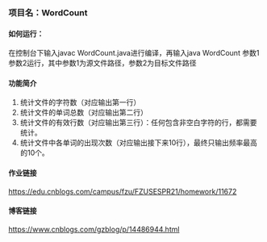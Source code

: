 ### 项目名：WordCount

#### 如何运行：

在控制台下输入javac WordCount.java进行编译，再输入java WordCount 参数1 参数2运行，其中参数1为源文件路径，参数2为目标文件路径

#### 功能简介

1. 统计文件的字符数（对应输出第一行）
2. 统计文件的单词总数（对应输出第二行）
3. 统计文件的有效行数（对应输出第三行）：任何包含非空白字符的行，都需要统计。
4. 统计文件中各单词的出现次数（对应输出接下来10行），最终只输出频率最高的10个。

#### 作业链接

https://edu.cnblogs.com/campus/fzu/FZUSESPR21/homework/11672

#### 博客链接

https://www.cnblogs.com/gzblog/p/14486944.html

